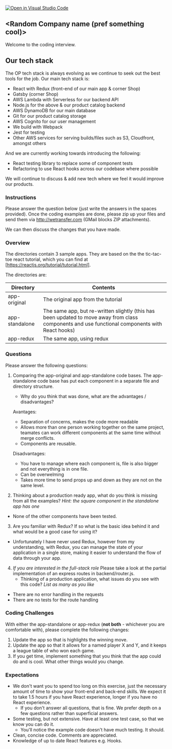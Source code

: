 [![Open in Visual Studio Code](https://classroom.github.com/assets/open-in-vscode-c66648af7eb3fe8bc4f294546bfd86ef473780cde1dea487d3c4ff354943c9ae.svg)](https://classroom.github.com/online_ide?assignment_repo_id=10110634&assignment_repo_type=AssignmentRepo)
## <Random Company name (pref something cool)>

Welcome to the <Cool company> coding interview.

## Our tech stack

The OP tech stack is always evolving as we continue to seek out the best tools for the job. Our main tech stack is:

- React with Redux (front-end of our main app & corner Shop)
- Gatsby (corner Shop)
- AWS Lambda with Serverless for our backend API
- Node.js for the above & our product catalog backend
- AWS DynamoDB for our main database
- Git for our product catalog storage
- AWS Cognito for our user management
- We build with Webpack
- Jest for testing
- Other AWS services for serving builds/files such as S3, Cloudfront, amongst others

And we are currently working towards introducing the following:

- React testing library to replace some of component tests
- Refactoring to use React hooks across our codebase where possible

We will continue to discuss & add new tech where we feel it would improve our products.

### Instructions

Please answer the question below (just write the answers in the spaces provided). Once the coding examples are done, please zip up your files and send them via http://wetransfer.com (GMail blocks ZIP attachments).

We can then discuss the changes that you have made.

### Overview

The directories contain 3 sample apps. They are based on the the tic-tac-toe react tutorial, which you can find at [https://reactjs.org/tutorial/tutorial.html].

The directories are:

| Directory      | Contents                                                                                                                                        |
| -------------- | ----------------------------------------------------------------------------------------------------------------------------------------------- |
| app-original   | The original app from the tutorial                                                                                                              |
| app-standalone | The same app, but re-written slightly (this has been updated to move away from class components and use functional components with React hooks) |
| app-redux      | The same app, using redux                                                                                                                       |

### Questions

Please answer the following questions:

1. Comparing the app-original and app-standalone code bases. The app-standalone code base has put each component in a separate file and directory structure.

   - Why do you think that was done, what are the advantages / disadvantages?

   Avantages: 
   - Separation of concerns, makes the code more readable
   - Allows more than one person working together on the same project, teamates can work different components at the same time without merge conflicts.
   - Components are reusable.

   Disadvantages:
   - You have to manage where each component is, file is also bigger and not everything is in one file.
   - Can be overwelming
   - Takes more time to send props up and down as they are not on the same level.

2. Thinking about a production ready app, what do you think is missing from all the examples? _Hint: the square component in the standalone app has one_

  - None of the other components have been tested.

3. Are you familiar with Redux? If so what is the basic idea behind it and what would be a good case for using it?

  - Unfortunately I have never used Redux, however from my understanding, with Redux, you can manage the state of your application in a single store, making it easier to   understand the flow of data through your app.

4. _If you are interested in the full-stack role_ Please take a look at the partial implementation of an express routes in backend/router.js.
   - Thinking of a production application, what issues do you see with this code? _List as many as you like_

  - There are no error handling in the requests 
  - There are no tests for the route handling


### Coding Challenges

With either the app-standalone or app-redux (**not both** - whichever you are comfortable with), please complete the following changes:

1. Update the app so that is highlights the winning move.
2. Update the app so that it allows for a named player X and Y, and it keeps a league table of who won each game.
3. If you get time, implement something that you think that the app could do and is cool. What other things would you change.

### Expectations

- We don't want you to spend too long on this exercise, just the necessary amount of time to show your front-end and back-end skills. We expect it to take 1.5 hours if you have React experience, longer if you have no React experience.
  - If you don't answer all questions, that is fine. We prefer depth on a few questions rather than superficial answers.
- Some testing, but not extensive. Have at least one test case, so that we know you can do it.
  - You'll notice the example code doesn't have much testing. It should.
- Clean, concise code. Comments are appreciated.
- Knowledge of up to date React features e.g. Hooks.
